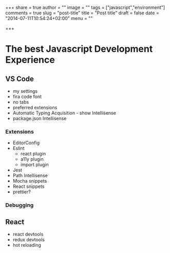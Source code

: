 +++
share = true
author = ""
image = ""
tags = ["javascript","environment"]
comments = true
slug = "post-title"
title = "Post title"
draft = false
date = "2014-07-11T10:54:24+02:00"
menu = ""

+++
# The best Javascript Development Experience

## VS Code
- my settings
- fira code font
- no tabs
- preferred extensions
- Automatic Typing Acquisition - show Intellisense
- package.json Intellisense

### Extensions

- EditorConfig
- Eslint
  - react plugin
  - a11y plugin
  - import plugin
- Jest
- Path Intellisense
- Mocha snippets
- React snippets
- prettier?

### Debugging

## React
- react devtools
- redux devtools
- hot reloading

